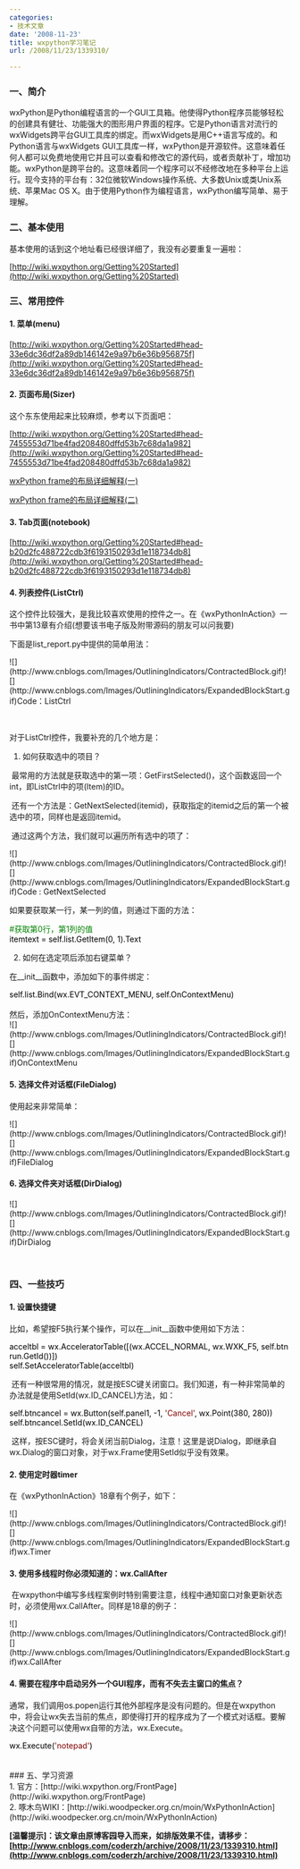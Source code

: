 ```yaml
---
categories:
- 技术文章
date: '2008-11-23'
title: wxpython学习笔记
url: /2008/11/23/1339310/

---
```



### 一、简介 

wxPython是Python编程语言的一个GUI工具箱。他使得Python程序员能够轻松的创建具有健壮、功能强大的图形用户界面的程序。它是Python语言对流行的wxWidgets跨平台GUI工具库的绑定。而wxWidgets是用C++语言写成的。和Python语言与wxWidgets GUI工具库一样，wxPython是开源软件。这意味着任何人都可以免费地使用它并且可以查看和修改它的源代码，或者贡献补丁，增加功能。wxPython是跨平台的。这意味着同一个程序可以不经修改地在多种平台上运行。现今支持的平台有：32位微软Windows操作系统、大多数Unix或类Unix系统、苹果Mac OS X。由于使用Python作为编程语言，wxPython编写简单、易于理解。 

### 二、基本使用

基本使用的话到这个地址看已经很详细了，我没有必要重复一遍啦：
  
[http://wiki.wxpython.org/Getting%20Started](http://wiki.wxpython.org/Getting%20Started)

### 三、常用控件

#### 1. 菜单(menu)

 [http://wiki.wxpython.org/Getting%20Started#head-33e6dc36df2a89db146142e9a97b6e36b956875f](http://wiki.wxpython.org/Getting%20Started#head-33e6dc36df2a89db146142e9a97b6e36b956875f)

#### 2. 页面布局(Sizer)

这个东东使用起来比较麻烦，参考以下页面吧：
  
[http://wiki.wxpython.org/Getting%20Started#head-7455553d71be4fad208480dffd53b7c68da1a982](http://wiki.wxpython.org/Getting%20Started#head-7455553d71be4fad208480dffd53b7c68da1a982) 
  
[wxPython frame的布局详细解释(一)](http://purpen.javaeye.com/blog/92130 "wxPython frame的布局详细解释(一)")&nbsp;
  
[wxPython frame的布局详细解释(二)](http://purpen.javaeye.com/blog/92313 "wxPython frame的布局详细解释(二)")&nbsp;

#### 3. Tab页面(notebook)
  
[http://wiki.wxpython.org/Getting%20Started#head-b20d2fc488722cdb3f6193150293d1e118734db8](http://wiki.wxpython.org/Getting%20Started#head-b20d2fc488722cdb3f6193150293d1e118734db8) 

#### 4. 列表控件(ListCtrl)

这个控件比较强大，是我比较喜欢使用的控件之一。在《wxPythonInAction》一书中第13章有介绍(想要该书电子版及附带源码的朋友可以问我要)

下面是list_report.py中提供的简单用法：

<div class="cnblogs_code">![](http://www.cnblogs.com/Images/OutliningIndicators/ContractedBlock.gif)![](http://www.cnblogs.com/Images/OutliningIndicators/ExpandedBlockStart.gif)<span id="Code_Closed_Text_114902" class="cnblogs_code_Collapse">Code：ListCtrl</span><span id="Code_Open_Text_114902" style="display: none;">
<br />
<span style="color: #0000ff;">import</span><span style="color: #000000;">&nbsp;wx
<br />
</span><span style="color: #0000ff;">import</span><span style="color: #000000;">&nbsp;sys,&nbsp;glob,&nbsp;random
<br />
</span><span style="color: #0000ff;">import</span><span style="color: #000000;">&nbsp;data
<br />
</span><span style="color: #0000ff;">class</span><span style="color: #000000;">&nbsp;DemoFrame(wx.Frame):
<br />
&nbsp;&nbsp;&nbsp;&nbsp;</span><span style="color: #0000ff;">def</span><span style="color: #000000;">&nbsp;</span><span style="color: #800080;">__init__</span><span style="color: #000000;">(self):
<br />
&nbsp;&nbsp;&nbsp;&nbsp;&nbsp;&nbsp;&nbsp;&nbsp;wx.Frame.</span><span style="color: #800080;">__init__</span><span style="color: #000000;">(self,&nbsp;None,&nbsp;</span><span style="color: #000000;">-</span><span style="color: #000000;">1</span><span style="color: #000000;">,
<br />
&nbsp;&nbsp;&nbsp;&nbsp;&nbsp;&nbsp;&nbsp;&nbsp;&nbsp;&nbsp;&nbsp;&nbsp;&nbsp;&nbsp;&nbsp;&nbsp;&nbsp;&nbsp;&nbsp;&nbsp;&nbsp;&nbsp;&nbsp;&nbsp;&nbsp;&nbsp;</span><span style="color: #800000;">"</span><span style="color: #800000;">wx.ListCtrl&nbsp;in&nbsp;wx.LC_REPORT&nbsp;mode</span><span style="color: #800000;">"</span><span style="color: #000000;">,
<br />
&nbsp;&nbsp;&nbsp;&nbsp;&nbsp;&nbsp;&nbsp;&nbsp;&nbsp;&nbsp;&nbsp;&nbsp;&nbsp;&nbsp;&nbsp;&nbsp;&nbsp;&nbsp;&nbsp;&nbsp;&nbsp;&nbsp;&nbsp;&nbsp;&nbsp;&nbsp;size</span><span style="color: #000000;">=</span><span style="color: #000000;">(</span><span style="color: #000000;">600</span><span style="color: #000000;">,</span><span style="color: #000000;">400</span><span style="color: #000000;">))
<br />
&nbsp;&nbsp;&nbsp;&nbsp;&nbsp;&nbsp;&nbsp;&nbsp;il&nbsp;</span><span style="color: #000000;">=</span><span style="color: #000000;">&nbsp;wx.ImageList(</span><span style="color: #000000;">16</span><span style="color: #000000;">,</span><span style="color: #000000;">16</span><span style="color: #000000;">,&nbsp;True)
<br />
&nbsp;&nbsp;&nbsp;&nbsp;&nbsp;&nbsp;&nbsp;&nbsp;</span><span style="color: #0000ff;">for</span><span style="color: #000000;">&nbsp;name&nbsp;</span><span style="color: #0000ff;">in</span><span style="color: #000000;">&nbsp;glob.glob(</span><span style="color: #800000;">"</span><span style="color: #800000;">smicon??.png</span><span style="color: #800000;">"</span><span style="color: #000000;">):
<br />
&nbsp;&nbsp;&nbsp;&nbsp;&nbsp;&nbsp;&nbsp;&nbsp;&nbsp;&nbsp;&nbsp;&nbsp;bmp&nbsp;</span><span style="color: #000000;">=</span><span style="color: #000000;">&nbsp;wx.Bitmap(name,&nbsp;wx.BITMAP_TYPE_PNG)
<br />
&nbsp;&nbsp;&nbsp;&nbsp;&nbsp;&nbsp;&nbsp;&nbsp;&nbsp;&nbsp;&nbsp;&nbsp;il_max&nbsp;</span><span style="color: #000000;">=</span><span style="color: #000000;">&nbsp;il.Add(bmp)
<br />
&nbsp;&nbsp;&nbsp;&nbsp;&nbsp;&nbsp;&nbsp;&nbsp;self.list&nbsp;</span><span style="color: #000000;">=</span><span style="color: #000000;">&nbsp;wx.ListCtrl(self,&nbsp;</span><span style="color: #000000;">-</span><span style="color: #000000;">1</span><span style="color: #000000;">,&nbsp;style</span><span style="color: #000000;">=</span><span style="color: #000000;">wx.LC_REPORT)
<br />
&nbsp;&nbsp;&nbsp;&nbsp;&nbsp;&nbsp;&nbsp;&nbsp;self.list.AssignImageList(il,&nbsp;wx.IMAGE_LIST_SMALL)
<br />
&nbsp;&nbsp;&nbsp;&nbsp;&nbsp;&nbsp;&nbsp;&nbsp;</span><span style="color: #008000;">#</span><span style="color: #008000;">&nbsp;Add&nbsp;some&nbsp;columns</span><span style="color: #008000;">
<br />
</span><span style="color: #000000;">&nbsp;&nbsp;&nbsp;&nbsp;&nbsp;&nbsp;&nbsp;&nbsp;</span><span style="color: #0000ff;">for</span><span style="color: #000000;">&nbsp;col,&nbsp;text&nbsp;</span><span style="color: #0000ff;">in</span><span style="color: #000000;">&nbsp;enumerate(data.columns):
<br />
&nbsp;&nbsp;&nbsp;&nbsp;&nbsp;&nbsp;&nbsp;&nbsp;&nbsp;&nbsp;&nbsp;&nbsp;self.list.InsertColumn(col,&nbsp;text)
<br />
&nbsp;&nbsp;&nbsp;&nbsp;&nbsp;&nbsp;&nbsp;&nbsp;</span><span style="color: #008000;">#</span><span style="color: #008000;">&nbsp;add&nbsp;the&nbsp;rows</span><span style="color: #008000;">
<br />
</span><span style="color: #000000;">&nbsp;&nbsp;&nbsp;&nbsp;&nbsp;&nbsp;&nbsp;&nbsp;</span><span style="color: #0000ff;">for</span><span style="color: #000000;">&nbsp;item&nbsp;</span><span style="color: #0000ff;">in</span><span style="color: #000000;">&nbsp;data.rows:
<br />
&nbsp;&nbsp;&nbsp;&nbsp;&nbsp;&nbsp;&nbsp;&nbsp;&nbsp;&nbsp;&nbsp;&nbsp;index&nbsp;</span><span style="color: #000000;">=</span><span style="color: #000000;">&nbsp;self.list.InsertStringItem(sys.maxint,&nbsp;item[0])
<br />
&nbsp;&nbsp;&nbsp;&nbsp;&nbsp;&nbsp;&nbsp;&nbsp;&nbsp;&nbsp;&nbsp;&nbsp;</span><span style="color: #0000ff;">for</span><span style="color: #000000;">&nbsp;col,&nbsp;text&nbsp;</span><span style="color: #0000ff;">in</span><span style="color: #000000;">&nbsp;enumerate(item[</span><span style="color: #000000;">1</span><span style="color: #000000;">:]):
<br />
&nbsp;&nbsp;&nbsp;&nbsp;&nbsp;&nbsp;&nbsp;&nbsp;&nbsp;&nbsp;&nbsp;&nbsp;&nbsp;&nbsp;&nbsp;&nbsp;self.list.SetStringItem(index,&nbsp;col</span><span style="color: #000000;">+</span><span style="color: #000000;">1</span><span style="color: #000000;">,&nbsp;text)
<br />
&nbsp;&nbsp;&nbsp;&nbsp;&nbsp;&nbsp;&nbsp;&nbsp;&nbsp;&nbsp;&nbsp;&nbsp;</span><span style="color: #008000;">#</span><span style="color: #008000;">&nbsp;give&nbsp;each&nbsp;item&nbsp;a&nbsp;random&nbsp;image</span><span style="color: #008000;">
<br />
</span><span style="color: #000000;">&nbsp;&nbsp;&nbsp;&nbsp;&nbsp;&nbsp;&nbsp;&nbsp;&nbsp;&nbsp;&nbsp;&nbsp;img&nbsp;</span><span style="color: #000000;">=</span><span style="color: #000000;">&nbsp;random.randint(0,&nbsp;il_max)
<br />
&nbsp;&nbsp;&nbsp;&nbsp;&nbsp;&nbsp;&nbsp;&nbsp;&nbsp;&nbsp;&nbsp;&nbsp;self.list.SetItemImage(index,&nbsp;img,&nbsp;img)
<br />
&nbsp;&nbsp;&nbsp;&nbsp;&nbsp;&nbsp;&nbsp;&nbsp;&nbsp;&nbsp;&nbsp;&nbsp;&nbsp;&nbsp;&nbsp;&nbsp;
<br />
&nbsp;&nbsp;&nbsp;&nbsp;&nbsp;&nbsp;&nbsp;&nbsp;</span><span style="color: #008000;">#</span><span style="color: #008000;">&nbsp;set&nbsp;the&nbsp;width&nbsp;of&nbsp;the&nbsp;columns&nbsp;in&nbsp;various&nbsp;ways</span><span style="color: #008000;">
<br />
</span><span style="color: #000000;">&nbsp;&nbsp;&nbsp;&nbsp;&nbsp;&nbsp;&nbsp;&nbsp;self.list.SetColumnWidth(0,&nbsp;</span><span style="color: #000000;">120</span><span style="color: #000000;">)
<br />
&nbsp;&nbsp;&nbsp;&nbsp;&nbsp;&nbsp;&nbsp;&nbsp;self.list.SetColumnWidth(</span><span style="color: #000000;">1</span><span style="color: #000000;">,&nbsp;wx.LIST_AUTOSIZE)
<br />
&nbsp;&nbsp;&nbsp;&nbsp;&nbsp;&nbsp;&nbsp;&nbsp;self.list.SetColumnWidth(</span><span style="color: #000000;">2</span><span style="color: #000000;">,&nbsp;wx.LIST_AUTOSIZE)
<br />
&nbsp;&nbsp;&nbsp;&nbsp;&nbsp;&nbsp;&nbsp;&nbsp;self.list.SetColumnWidth(</span><span style="color: #000000;">3</span><span style="color: #000000;">,&nbsp;wx.LIST_AUTOSIZE_USEHEADER)
<br />
app&nbsp;</span><span style="color: #000000;">=</span><span style="color: #000000;">&nbsp;wx.PySimpleApp()
<br />
frame&nbsp;</span><span style="color: #000000;">=</span><span style="color: #000000;">&nbsp;DemoFrame()
<br />
frame.Show()
<br />
app.MainLoop()</span></span></div>

&nbsp;

对于ListCtrl控件，我要补充的几个地方是：

1. 如何获取选中的项目？

&nbsp;最常用的方法就是获取选中的第一项：GetFirstSelected()，这个函数返回一个int，即ListCtrl中的项(Item)的ID。

&nbsp;还有一个方法是：GetNextSelected(itemid)，获取指定的itemid之后的第一个被选中的项，同样也是返回itemid。

&nbsp;通过这两个方法，我们就可以遍历所有选中的项了：

<div class="cnblogs_code">![](http://www.cnblogs.com/Images/OutliningIndicators/ContractedBlock.gif)![](http://www.cnblogs.com/Images/OutliningIndicators/ExpandedBlockStart.gif)<span id="Code_Closed_Text_114748" class="cnblogs_code_Collapse">Code : GetNextSelected</span><span id="Code_Open_Text_114748" style="display: none;"><span style="color: #000000;">itemid&nbsp;</span><span style="color: #000000;">=</span><span style="color: #000000;">&nbsp;self.list.GetFirstSelected()
<br />
</span><span style="color: #0000ff;">while</span><span style="color: #000000;">&nbsp;itemid&nbsp;</span><span style="color: #000000;">&lt;&gt;</span><span style="color: #000000;">&nbsp;</span><span style="color: #000000;">-</span><span style="color: #000000;">1</span><span style="color: #000000;">:
<br />
&nbsp;&nbsp;&nbsp;&nbsp;&nbsp;&nbsp;&nbsp;&nbsp;</span><span style="color: #008000;">#</span><span style="color: #008000;">Do&nbsp;something</span><span style="color: #008000;">
<br />
</span><span style="color: #000000;">&nbsp;&nbsp;&nbsp;&nbsp;&nbsp;&nbsp;&nbsp;&nbsp;itemid&nbsp;</span><span style="color: #000000;">=</span><span style="color: #000000;">&nbsp;self.list.GetNextSelected(itemid)</span></span></div>

如果要获取某一行，某一列的值，则通过下面的方法：

<div class="cnblogs_code"><span style="color: #008000;">#</span><span style="color: #008000;">获取第0行，第1列的值</span><span style="color: #008000;">
<br />
</span><span style="color: #000000;">itemtext&nbsp;</span><span style="color: #000000;">=</span><span style="color: #000000;">&nbsp;self.list.GetItem(0,&nbsp;</span><span style="color: #000000;">1</span><span style="color: #000000;">).Text</span></div>

2. 如何在选定项后添加右键菜单？ 

在__init__函数中，添加如下的事件绑定：

<div class="cnblogs_code"><span style="color: #000000;">self.list.Bind(wx.EVT_CONTEXT_MENU,&nbsp;self.OnContextMenu)</span></div>
<br />
然后，添加OnContextMenu方法：
<br />
<div class="cnblogs_code">![](http://www.cnblogs.com/Images/OutliningIndicators/ContractedBlock.gif)![](http://www.cnblogs.com/Images/OutliningIndicators/ExpandedBlockStart.gif)<span id="Code_Closed_Text_150032" class="cnblogs_code_Collapse">OnContextMenu</span><span id="Code_Open_Text_150032" style="display: none;">
<br />
<span style="color: #0000ff;">def</span><span style="color: #000000;">&nbsp;OnContextMenu(self,&nbsp;event):
<br />
&nbsp;&nbsp;&nbsp;&nbsp;&nbsp;&nbsp;&nbsp;&nbsp;</span><span style="color: #0000ff;">if</span><span style="color: #000000;">&nbsp;</span><span style="color: #0000ff;">not</span><span style="color: #000000;">&nbsp;hasattr(self,&nbsp;</span><span style="color: #800000;">"</span><span style="color: #800000;">popupStop</span><span style="color: #800000;">"</span><span style="color: #000000;">):
<br />
&nbsp;&nbsp;&nbsp;&nbsp;&nbsp;&nbsp;&nbsp;&nbsp;&nbsp;&nbsp;&nbsp;&nbsp;self.popupStop&nbsp;</span><span style="color: #000000;">=</span><span style="color: #000000;">&nbsp;wx.NewId()
<br />
&nbsp;&nbsp;&nbsp;&nbsp;&nbsp;&nbsp;&nbsp;&nbsp;&nbsp;&nbsp;&nbsp;&nbsp;self.popupPropery&nbsp;</span><span style="color: #000000;">=</span><span style="color: #000000;">&nbsp;wx.NewId()
<br />
&nbsp;&nbsp;&nbsp;&nbsp;&nbsp;&nbsp;&nbsp;&nbsp;&nbsp;&nbsp;&nbsp;&nbsp;self.Bind(wx.EVT_MENU,&nbsp;self.OnPopupStop,&nbsp;id&nbsp;</span><span style="color: #000000;">=</span><span style="color: #000000;">&nbsp;self.popupStop)
<br />
&nbsp;&nbsp;&nbsp;&nbsp;&nbsp;&nbsp;&nbsp;&nbsp;&nbsp;&nbsp;&nbsp;&nbsp;self.Bind(wx.EVT_MENU,&nbsp;self.OnPopupProperty,&nbsp;id&nbsp;</span><span style="color: #000000;">=</span><span style="color: #000000;">&nbsp;self.popupPropery)
<br />
&nbsp;&nbsp;&nbsp;&nbsp;&nbsp;&nbsp;&nbsp;&nbsp;&nbsp;&nbsp;&nbsp;&nbsp;
<br />
&nbsp;&nbsp;&nbsp;&nbsp;&nbsp;&nbsp;&nbsp;&nbsp;</span><span style="color: #008000;">#</span><span style="color: #008000;">&nbsp;创建菜单</span><span style="color: #008000;">
<br />
</span><span style="color: #000000;">&nbsp;&nbsp;&nbsp;&nbsp;&nbsp;&nbsp;&nbsp;&nbsp;menu&nbsp;</span><span style="color: #000000;">=</span><span style="color: #000000;">&nbsp;wx.Menu()
<br />
&nbsp;&nbsp;&nbsp;&nbsp;&nbsp;&nbsp;&nbsp;&nbsp;itemStop&nbsp;</span><span style="color: #000000;">=</span><span style="color: #000000;">&nbsp;wx.MenuItem(menu,&nbsp;self.popupStop,&nbsp;</span><span style="color: #800000;">"</span><span style="color: #800000;">Stop</span><span style="color: #800000;">"</span><span style="color: #000000;">)
<br />
&nbsp;&nbsp;&nbsp;&nbsp;&nbsp;&nbsp;&nbsp;&nbsp;itemProperty&nbsp;</span><span style="color: #000000;">=</span><span style="color: #000000;">&nbsp;wx.MenuItem(menu,&nbsp;self.popupPropery,&nbsp;</span><span style="color: #800000;">'</span><span style="color: #800000;">Property</span><span style="color: #800000;">'</span><span style="color: #000000;">)
<br />
&nbsp;&nbsp;&nbsp;&nbsp;&nbsp;&nbsp;&nbsp;&nbsp;
<br />
&nbsp;&nbsp;&nbsp;&nbsp;&nbsp;&nbsp;&nbsp;&nbsp;menu.AppendItem(itemStop)
<br />
&nbsp;&nbsp;&nbsp;&nbsp;&nbsp;&nbsp;&nbsp;&nbsp;menu.AppendItem(itemProperty)
<br />
&nbsp;&nbsp;&nbsp;&nbsp;&nbsp;&nbsp;&nbsp;&nbsp;
<br />
&nbsp;&nbsp;&nbsp;&nbsp;&nbsp;&nbsp;&nbsp;&nbsp;itemProperty.Enable(False)</span><span style="color: #008000;">#</span><span style="color: #008000;">默认让属性按钮变成无效状态</span><span style="color: #008000;">
<br />
</span><span style="color: #000000;">&nbsp;&nbsp;&nbsp;&nbsp;&nbsp;&nbsp;&nbsp;&nbsp;
<br />
&nbsp;&nbsp;&nbsp;&nbsp;&nbsp;&nbsp;&nbsp;&nbsp;</span><span style="color: #0000ff;">if</span><span style="color: #000000;">&nbsp;itemid&nbsp;</span><span style="color: #000000;">==</span><span style="color: #000000;">&nbsp;</span><span style="color: #000000;">-</span><span style="color: #000000;">1</span><span style="color: #000000;">:</span><span style="color: #008000;">#</span><span style="color: #008000;">如果没有选中任何项</span><span style="color: #008000;">
<br />
</span><span style="color: #000000;">&nbsp;&nbsp;&nbsp;&nbsp;&nbsp;&nbsp;&nbsp;&nbsp;&nbsp;&nbsp;&nbsp;&nbsp;itemStop.Enable(False)
<br />
&nbsp;&nbsp;&nbsp;&nbsp;&nbsp;&nbsp;&nbsp;&nbsp;</span><span style="color: #0000ff;">else</span><span style="color: #000000;">:
<br />
&nbsp;&nbsp;&nbsp;&nbsp;&nbsp;&nbsp;&nbsp;&nbsp;&nbsp;&nbsp;&nbsp;&nbsp;itemStop.Enable(False)
<br />
&nbsp;&nbsp;&nbsp;&nbsp;&nbsp;&nbsp;&nbsp;&nbsp;&nbsp;&nbsp;&nbsp;&nbsp;itemProperty.Enable(True)
<br />
&nbsp;&nbsp;&nbsp;&nbsp;&nbsp;&nbsp;&nbsp;&nbsp;</span><span style="color: #008000;">#</span><span style="color: #008000;">到这里才弹出菜单</span><span style="color: #008000;">
<br />
</span><span style="color: #000000;">&nbsp;&nbsp;&nbsp;&nbsp;&nbsp;&nbsp;&nbsp;&nbsp;self.PopupMenu(menu)
<br />
&nbsp;&nbsp;&nbsp;&nbsp;&nbsp;&nbsp;&nbsp;&nbsp;</span><span style="color: #008000;">#</span><span style="color: #008000;">最后注意销毁前面创建的菜单</span><span style="color: #008000;">
<br />
</span><span style="color: #000000;">&nbsp;&nbsp;&nbsp;&nbsp;&nbsp;&nbsp;&nbsp;&nbsp;menu.Destroy()</span></span></div>

#### 5. 选择文件对话框(FileDialog)

使用起来非常简单：

<div class="cnblogs_code">![](http://www.cnblogs.com/Images/OutliningIndicators/ContractedBlock.gif)![](http://www.cnblogs.com/Images/OutliningIndicators/ExpandedBlockStart.gif)<span id="Code_Closed_Text_150941" class="cnblogs_code_Collapse">FileDialog</span><span id="Code_Open_Text_150941" style="display: none;">
<br />
<span style="color: #000000;">dlg&nbsp;</span><span style="color: #000000;">=</span><span style="color: #000000;">&nbsp;wx.FileDialog(self,&nbsp;
<br />
&nbsp;&nbsp;&nbsp;&nbsp;&nbsp;&nbsp;&nbsp;&nbsp;&nbsp;&nbsp;&nbsp;&nbsp;&nbsp;&nbsp;&nbsp;&nbsp;&nbsp;&nbsp;&nbsp;&nbsp;&nbsp;&nbsp;&nbsp;&nbsp;&nbsp;&nbsp;&nbsp;&nbsp;message</span><span style="color: #000000;">=</span><span style="color: #800000;">"</span><span style="color: #800000;">Yes,&nbsp;select&nbsp;a&nbsp;place&nbsp;![](http://www.cnblogs.com/Images/dot.gif)</span><span style="color: #800000;">"</span><span style="color: #000000;">,
<br />
&nbsp;&nbsp;&nbsp;&nbsp;&nbsp;&nbsp;&nbsp;&nbsp;&nbsp;&nbsp;&nbsp;&nbsp;&nbsp;&nbsp;&nbsp;&nbsp;&nbsp;&nbsp;&nbsp;&nbsp;&nbsp;&nbsp;&nbsp;&nbsp;&nbsp;&nbsp;&nbsp;&nbsp;wildcard</span><span style="color: #000000;">=</span><span style="color: #800000;">"</span><span style="color: #800000;">PNG(*.png)|*.png</span><span style="color: #800000;">"</span><span style="color: #000000;">&nbsp;,
<br />
&nbsp;&nbsp;&nbsp;&nbsp;&nbsp;&nbsp;&nbsp;&nbsp;&nbsp;&nbsp;&nbsp;&nbsp;&nbsp;&nbsp;&nbsp;&nbsp;&nbsp;&nbsp;&nbsp;&nbsp;&nbsp;&nbsp;&nbsp;&nbsp;&nbsp;&nbsp;&nbsp;&nbsp;style</span><span style="color: #000000;">=</span><span style="color: #000000;">wx.SAVE
<br />
&nbsp;&nbsp;&nbsp;&nbsp;&nbsp;&nbsp;&nbsp;&nbsp;&nbsp;&nbsp;&nbsp;&nbsp;&nbsp;&nbsp;&nbsp;&nbsp;&nbsp;&nbsp;&nbsp;&nbsp;&nbsp;&nbsp;&nbsp;&nbsp;&nbsp;&nbsp;&nbsp;&nbsp;)
<br />
&nbsp;&nbsp;&nbsp;&nbsp;&nbsp;&nbsp;&nbsp;&nbsp;savefile&nbsp;</span><span style="color: #000000;">=</span><span style="color: #000000;">&nbsp;</span><span style="color: #800000;">''</span><span style="color: #000000;">
<br />
&nbsp;&nbsp;&nbsp;&nbsp;&nbsp;&nbsp;&nbsp;&nbsp;</span><span style="color: #0000ff;">if</span><span style="color: #000000;">&nbsp;dlg.ShowModal()&nbsp;</span><span style="color: #000000;">==</span><span style="color: #000000;">&nbsp;wx.ID_OK:
<br />
&nbsp;&nbsp;&nbsp;&nbsp;&nbsp;&nbsp;&nbsp;&nbsp;&nbsp;&nbsp;&nbsp;&nbsp;savefile&nbsp;</span><span style="color: #000000;">=</span><span style="color: #000000;">&nbsp;dlg.GetPath()
<br />
&nbsp;&nbsp;&nbsp;&nbsp;&nbsp;&nbsp;&nbsp;&nbsp;&nbsp;&nbsp;&nbsp;&nbsp;</span><span style="color: #0000ff;">try</span><span style="color: #000000;">:
<br />
&nbsp;&nbsp;&nbsp;&nbsp;&nbsp;&nbsp;&nbsp;&nbsp;&nbsp;&nbsp;&nbsp;&nbsp;&nbsp;&nbsp;&nbsp;&nbsp;os.remove(self.filename)
<br />
&nbsp;&nbsp;&nbsp;&nbsp;&nbsp;&nbsp;&nbsp;&nbsp;&nbsp;&nbsp;&nbsp;&nbsp;</span><span style="color: #0000ff;">except</span><span style="color: #000000;">:
<br />
&nbsp;&nbsp;&nbsp;&nbsp;&nbsp;&nbsp;&nbsp;&nbsp;&nbsp;&nbsp;&nbsp;&nbsp;&nbsp;&nbsp;&nbsp;&nbsp;</span><span style="color: #0000ff;">pass</span><span style="color: #000000;">
<br />
&nbsp;&nbsp;&nbsp;&nbsp;&nbsp;&nbsp;&nbsp;&nbsp;&nbsp;&nbsp;&nbsp;&nbsp;self.img.SaveFile(savefile,&nbsp;wx.BITMAP_TYPE_PNG)
<br />
&nbsp;&nbsp;&nbsp;&nbsp;&nbsp;&nbsp;&nbsp;&nbsp;&nbsp;&nbsp;&nbsp;&nbsp;self.filename&nbsp;</span><span style="color: #000000;">=</span><span style="color: #000000;">&nbsp;savefile
<br />
&nbsp;&nbsp;&nbsp;&nbsp;&nbsp;&nbsp;&nbsp;&nbsp;dlg.Destroy()</span></span></div>

#### 6. 选择文件夹对话框(DirDialog)

<div class="cnblogs_code">![](http://www.cnblogs.com/Images/OutliningIndicators/ContractedBlock.gif)![](http://www.cnblogs.com/Images/OutliningIndicators/ExpandedBlockStart.gif)<span id="Code_Closed_Text_151239" class="cnblogs_code_Collapse">DirDialog</span><span id="Code_Open_Text_151239" style="display: none;">
<br />
<span style="color: #000000;">dialog&nbsp;</span><span style="color: #000000;">=</span><span style="color: #000000;">&nbsp;wx.DirDialog(None,&nbsp;</span><span style="color: #800000;">'</span><span style="color: #800000;">Choose&nbsp;a&nbsp;directory:&nbsp;</span><span style="color: #800000;">'</span><span style="color: #000000;">,
<br />
&nbsp;&nbsp;&nbsp;&nbsp;&nbsp;&nbsp;&nbsp;&nbsp;&nbsp;&nbsp;&nbsp;&nbsp;&nbsp;&nbsp;&nbsp;&nbsp;&nbsp;&nbsp;&nbsp;&nbsp;&nbsp;&nbsp;&nbsp;&nbsp;&nbsp;&nbsp;&nbsp;&nbsp;&nbsp;&nbsp;style&nbsp;</span><span style="color: #000000;">=</span><span style="color: #000000;">&nbsp;wx.DD_DEFAULT_STYLE&nbsp;</span><span style="color: #000000;">|</span><span style="color: #000000;">&nbsp;wx.DD_NEW_DIR_BUTTON)
<br />
</span><span style="color: #0000ff;">if</span><span style="color: #000000;">&nbsp;dialog.ShowModal()&nbsp;</span><span style="color: #000000;">==</span><span style="color: #000000;">&nbsp;wx.ID_OK:
<br />
&nbsp;&nbsp;&nbsp;&nbsp;&nbsp;&nbsp;&nbsp;&nbsp;</span><span style="color: #0000ff;">for</span><span style="color: #000000;">&nbsp;itemid&nbsp;</span><span style="color: #0000ff;">in</span><span style="color: #000000;">&nbsp;range(self.list.GetItemCount()):
<br />
&nbsp;&nbsp;&nbsp;&nbsp;&nbsp;&nbsp;&nbsp;&nbsp;&nbsp;&nbsp;&nbsp;&nbsp;&nbsp;&nbsp;&nbsp;&nbsp;self.savechart(itemid,&nbsp;graphpath)
<br />
dialog.Destroy()</span></span></div>

&nbsp;

### 四、一些技巧 

#### 1. 设置快捷键

比如，希望按F5执行某个操作，可以在__init__函数中使用如下方法：

<div class="cnblogs_code"><span style="color: #000000;">acceltbl&nbsp;</span><span style="color: #000000;">=</span><span style="color: #000000;">&nbsp;wx.AcceleratorTable([(wx.ACCEL_NORMAL,&nbsp;wx.WXK_F5,&nbsp;self.btnrun.GetId())])
<br />
self.SetAcceleratorTable(acceltbl)</span></div>

&nbsp;还有一种很常用的情况，就是按ESC键关闭窗口。我们知道，有一种非常简单的办法就是使用SetId(wx.ID_CANCEL)方法，如：

<div class="cnblogs_code"><span style="color: #000000;">self.btncancel&nbsp;</span><span style="color: #000000;">=</span><span style="color: #000000;">&nbsp;wx.Button(self.panel1,&nbsp;</span><span style="color: #000000;">-</span><span style="color: #000000;">1</span><span style="color: #000000;">,&nbsp;</span><span style="color: #800000;">'</span><span style="color: #800000;">Cancel</span><span style="color: #800000;">'</span><span style="color: #000000;">,&nbsp;wx.Point(</span><span style="color: #000000;">380</span><span style="color: #000000;">,&nbsp;</span><span style="color: #000000;">280</span><span style="color: #000000;">))
<br />
self.btncancel.SetId(wx.ID_CANCEL)</span></div>

&nbsp;这样，按ESC键时，将会关闭当前Dialog，注意！这里是说Dialog，即继承自wx.Dialog的窗口对象，对于wx.Frame使用SetId似乎没有效果。

#### 2. 使用定时器timer

 在《wxPythonInAction》18章有个例子，如下：

<div class="cnblogs_code">![](http://www.cnblogs.com/Images/OutliningIndicators/ContractedBlock.gif)![](http://www.cnblogs.com/Images/OutliningIndicators/ExpandedBlockStart.gif)<span id="Code_Closed_Text_151603" class="cnblogs_code_Collapse">wx.Timer</span><span id="Code_Open_Text_151603" style="display: none;">
<br />
<span style="color: #0000ff;">import</span><span style="color: #000000;">&nbsp;wx
<br />
</span><span style="color: #0000ff;">import</span><span style="color: #000000;">&nbsp;time
<br />
</span><span style="color: #0000ff;">class</span><span style="color: #000000;">&nbsp;ClockWindow(wx.Window):
<br />
&nbsp;&nbsp;&nbsp;&nbsp;</span><span style="color: #0000ff;">def</span><span style="color: #000000;">&nbsp;</span><span style="color: #800080;">__init__</span><span style="color: #000000;">(self,&nbsp;parent):
<br />
&nbsp;&nbsp;&nbsp;&nbsp;&nbsp;&nbsp;&nbsp;&nbsp;wx.Window.</span><span style="color: #800080;">__init__</span><span style="color: #000000;">(self,&nbsp;parent)
<br />
&nbsp;&nbsp;&nbsp;&nbsp;&nbsp;&nbsp;&nbsp;&nbsp;self.Bind(wx.EVT_PAINT,&nbsp;self.OnPaint)
<br />
&nbsp;&nbsp;&nbsp;&nbsp;&nbsp;&nbsp;&nbsp;&nbsp;self.timer&nbsp;</span><span style="color: #000000;">=</span><span style="color: #000000;">&nbsp;wx.Timer(self)
<br />
&nbsp;&nbsp;&nbsp;&nbsp;&nbsp;&nbsp;&nbsp;&nbsp;self.Bind(wx.EVT_TIMER,&nbsp;self.OnTimer,&nbsp;self.timer)
<br />
&nbsp;&nbsp;&nbsp;&nbsp;&nbsp;&nbsp;&nbsp;&nbsp;self.timer.Start(</span><span style="color: #000000;">1000</span><span style="color: #000000;">)
<br />
&nbsp;&nbsp;&nbsp;&nbsp;</span><span style="color: #0000ff;">def</span><span style="color: #000000;">&nbsp;Draw(self,&nbsp;dc):
<br />
&nbsp;&nbsp;&nbsp;&nbsp;&nbsp;&nbsp;&nbsp;&nbsp;t&nbsp;</span><span style="color: #000000;">=</span><span style="color: #000000;">&nbsp;time.localtime(time.time())
<br />
&nbsp;&nbsp;&nbsp;&nbsp;&nbsp;&nbsp;&nbsp;&nbsp;st&nbsp;</span><span style="color: #000000;">=</span><span style="color: #000000;">&nbsp;time.strftime(</span><span style="color: #800000;">"</span><span style="color: #800000;">%I:%M:%S</span><span style="color: #800000;">"</span><span style="color: #000000;">,&nbsp;t)
<br />
&nbsp;&nbsp;&nbsp;&nbsp;&nbsp;&nbsp;&nbsp;&nbsp;w,&nbsp;h&nbsp;</span><span style="color: #000000;">=</span><span style="color: #000000;">&nbsp;self.GetClientSize()
<br />
&nbsp;&nbsp;&nbsp;&nbsp;&nbsp;&nbsp;&nbsp;&nbsp;dc.SetBackground(wx.Brush(self.GetBackgroundColour()))
<br />
&nbsp;&nbsp;&nbsp;&nbsp;&nbsp;&nbsp;&nbsp;&nbsp;dc.Clear()
<br />
&nbsp;&nbsp;&nbsp;&nbsp;&nbsp;&nbsp;&nbsp;&nbsp;dc.SetFont(wx.Font(</span><span style="color: #000000;">30</span><span style="color: #000000;">,&nbsp;wx.SWISS,&nbsp;wx.NORMAL,&nbsp;wx.NORMAL))
<br />
&nbsp;&nbsp;&nbsp;&nbsp;&nbsp;&nbsp;&nbsp;&nbsp;tw,&nbsp;th&nbsp;</span><span style="color: #000000;">=</span><span style="color: #000000;">&nbsp;dc.GetTextExtent(st)
<br />
&nbsp;&nbsp;&nbsp;&nbsp;&nbsp;&nbsp;&nbsp;&nbsp;dc.DrawText(st,&nbsp;(w</span><span style="color: #000000;">-</span><span style="color: #000000;">tw)</span><span style="color: #000000;">/</span><span style="color: #000000;">2</span><span style="color: #000000;">,&nbsp;(h)</span><span style="color: #000000;">/</span><span style="color: #000000;">2</span><span style="color: #000000;">&nbsp;</span><span style="color: #000000;">-</span><span style="color: #000000;">&nbsp;th</span><span style="color: #000000;">/</span><span style="color: #000000;">2</span><span style="color: #000000;">)
<br />
&nbsp;&nbsp;&nbsp;&nbsp;&nbsp;&nbsp;&nbsp;&nbsp;
<br />
&nbsp;&nbsp;&nbsp;&nbsp;</span><span style="color: #0000ff;">def</span><span style="color: #000000;">&nbsp;OnTimer(self,&nbsp;evt):
<br />
&nbsp;&nbsp;&nbsp;&nbsp;&nbsp;&nbsp;&nbsp;&nbsp;dc&nbsp;</span><span style="color: #000000;">=</span><span style="color: #000000;">&nbsp;wx.BufferedDC(wx.ClientDC(self))
<br />
&nbsp;&nbsp;&nbsp;&nbsp;&nbsp;&nbsp;&nbsp;&nbsp;self.Draw(dc)
<br />
&nbsp;&nbsp;&nbsp;&nbsp;</span><span style="color: #0000ff;">def</span><span style="color: #000000;">&nbsp;OnPaint(self,&nbsp;evt):
<br />
&nbsp;&nbsp;&nbsp;&nbsp;&nbsp;&nbsp;&nbsp;&nbsp;dc&nbsp;</span><span style="color: #000000;">=</span><span style="color: #000000;">&nbsp;wx.BufferedPaintDC(self)
<br />
&nbsp;&nbsp;&nbsp;&nbsp;&nbsp;&nbsp;&nbsp;&nbsp;self.Draw(dc)
<br />
</span><span style="color: #0000ff;">class</span><span style="color: #000000;">&nbsp;MyFrame(wx.Frame):
<br />
&nbsp;&nbsp;&nbsp;&nbsp;</span><span style="color: #0000ff;">def</span><span style="color: #000000;">&nbsp;</span><span style="color: #800080;">__init__</span><span style="color: #000000;">(self):
<br />
&nbsp;&nbsp;&nbsp;&nbsp;&nbsp;&nbsp;&nbsp;&nbsp;wx.Frame.</span><span style="color: #800080;">__init__</span><span style="color: #000000;">(self,&nbsp;None,&nbsp;title</span><span style="color: #000000;">=</span><span style="color: #800000;">"</span><span style="color: #800000;">wx.Timer</span><span style="color: #800000;">"</span><span style="color: #000000;">)
<br />
&nbsp;&nbsp;&nbsp;&nbsp;&nbsp;&nbsp;&nbsp;&nbsp;ClockWindow(self)
<br />
&nbsp;&nbsp;&nbsp;&nbsp;&nbsp;&nbsp;&nbsp;&nbsp;
<br />
app&nbsp;</span><span style="color: #000000;">=</span><span style="color: #000000;">&nbsp;wx.PySimpleApp()
<br />
frm&nbsp;</span><span style="color: #000000;">=</span><span style="color: #000000;">&nbsp;MyFrame()
<br />
frm.Show()
<br />
app.MainLoop()</span></span></div>

#### 3. 使用多线程时你必须知道的：wx.CallAfter

&nbsp;在wxpython中编写多线程案例时特别需要注意，线程中通知窗口对象更新状态时，必须使用wx.CallAfter。同样是18章的例子：

<div class="cnblogs_code">![](http://www.cnblogs.com/Images/OutliningIndicators/ContractedBlock.gif)![](http://www.cnblogs.com/Images/OutliningIndicators/ExpandedBlockStart.gif)<span id="Code_Closed_Text_151943" class="cnblogs_code_Collapse">wx.CallAfter</span><span id="Code_Open_Text_151943" style="display: none;">
<br />
<span style="color: #0000ff;">import</span><span style="color: #000000;">&nbsp;wx
<br />
</span><span style="color: #0000ff;">import</span><span style="color: #000000;">&nbsp;threading
<br />
</span><span style="color: #0000ff;">import</span><span style="color: #000000;">&nbsp;random
<br />
</span><span style="color: #0000ff;">class</span><span style="color: #000000;">&nbsp;WorkerThread(threading.Thread):
<br />
&nbsp;&nbsp;&nbsp;&nbsp;</span><span style="color: #800000;">"""</span><span style="color: #800000;">
<br />
&nbsp;&nbsp;&nbsp;&nbsp;This&nbsp;just&nbsp;simulates&nbsp;some&nbsp;long-running&nbsp;task&nbsp;that&nbsp;periodically&nbsp;sends
<br />
&nbsp;&nbsp;&nbsp;&nbsp;a&nbsp;message&nbsp;to&nbsp;the&nbsp;GUI&nbsp;thread.
<br />
&nbsp;&nbsp;&nbsp;&nbsp;</span><span style="color: #800000;">"""</span><span style="color: #000000;">
<br />
&nbsp;&nbsp;&nbsp;&nbsp;</span><span style="color: #0000ff;">def</span><span style="color: #000000;">&nbsp;</span><span style="color: #800080;">__init__</span><span style="color: #000000;">(self,&nbsp;threadNum,&nbsp;window):
<br />
&nbsp;&nbsp;&nbsp;&nbsp;&nbsp;&nbsp;&nbsp;&nbsp;threading.Thread.</span><span style="color: #800080;">__init__</span><span style="color: #000000;">(self)
<br />
&nbsp;&nbsp;&nbsp;&nbsp;&nbsp;&nbsp;&nbsp;&nbsp;self.threadNum&nbsp;</span><span style="color: #000000;">=</span><span style="color: #000000;">&nbsp;threadNum
<br />
&nbsp;&nbsp;&nbsp;&nbsp;&nbsp;&nbsp;&nbsp;&nbsp;self.window&nbsp;</span><span style="color: #000000;">=</span><span style="color: #000000;">&nbsp;window
<br />
&nbsp;&nbsp;&nbsp;&nbsp;&nbsp;&nbsp;&nbsp;&nbsp;self.timeToQuit&nbsp;</span><span style="color: #000000;">=</span><span style="color: #000000;">&nbsp;threading.Event()
<br />
&nbsp;&nbsp;&nbsp;&nbsp;&nbsp;&nbsp;&nbsp;&nbsp;self.timeToQuit.clear()
<br />
&nbsp;&nbsp;&nbsp;&nbsp;&nbsp;&nbsp;&nbsp;&nbsp;self.messageCount&nbsp;</span><span style="color: #000000;">=</span><span style="color: #000000;">&nbsp;random.randint(</span><span style="color: #000000;">10</span><span style="color: #000000;">,</span><span style="color: #000000;">20</span><span style="color: #000000;">)
<br />
&nbsp;&nbsp;&nbsp;&nbsp;&nbsp;&nbsp;&nbsp;&nbsp;self.messageDelay&nbsp;</span><span style="color: #000000;">=</span><span style="color: #000000;">&nbsp;</span><span style="color: #000000;">0.1</span><span style="color: #000000;">&nbsp;</span><span style="color: #000000;">+</span><span style="color: #000000;">&nbsp;</span><span style="color: #000000;">2.0</span><span style="color: #000000;">&nbsp;</span><span style="color: #000000;">*</span><span style="color: #000000;">&nbsp;random.random()
<br />
&nbsp;&nbsp;&nbsp;&nbsp;</span><span style="color: #0000ff;">def</span><span style="color: #000000;">&nbsp;stop(self):
<br />
&nbsp;&nbsp;&nbsp;&nbsp;&nbsp;&nbsp;&nbsp;&nbsp;self.timeToQuit.set()
<br />
&nbsp;&nbsp;&nbsp;&nbsp;</span><span style="color: #0000ff;">def</span><span style="color: #000000;">&nbsp;run(self):
<br />
&nbsp;&nbsp;&nbsp;&nbsp;&nbsp;&nbsp;&nbsp;&nbsp;msg&nbsp;</span><span style="color: #000000;">=</span><span style="color: #000000;">&nbsp;</span><span style="color: #800000;">"</span><span style="color: #800000;">Thread&nbsp;%d&nbsp;iterating&nbsp;%d&nbsp;times&nbsp;with&nbsp;a&nbsp;delay&nbsp;of&nbsp;%1.4f\n</span><span style="color: #800000;">"</span><span style="color: #000000;">&nbsp;\
<br />
&nbsp;&nbsp;&nbsp;&nbsp;&nbsp;&nbsp;&nbsp;&nbsp;&nbsp;&nbsp;&nbsp;&nbsp;&nbsp;&nbsp;</span><span style="color: #000000;">%</span><span style="color: #000000;">&nbsp;(self.threadNum,&nbsp;self.messageCount,&nbsp;self.messageDelay)
<br />
&nbsp;&nbsp;&nbsp;&nbsp;&nbsp;&nbsp;&nbsp;&nbsp;wx.CallAfter(self.window.LogMessage,&nbsp;msg)
<br />
&nbsp;&nbsp;&nbsp;&nbsp;&nbsp;&nbsp;&nbsp;&nbsp;</span><span style="color: #0000ff;">for</span><span style="color: #000000;">&nbsp;i&nbsp;</span><span style="color: #0000ff;">in</span><span style="color: #000000;">&nbsp;range(</span><span style="color: #000000;">1</span><span style="color: #000000;">,&nbsp;self.messageCount</span><span style="color: #000000;">+</span><span style="color: #000000;">1</span><span style="color: #000000;">):
<br />
&nbsp;&nbsp;&nbsp;&nbsp;&nbsp;&nbsp;&nbsp;&nbsp;&nbsp;&nbsp;&nbsp;&nbsp;self.timeToQuit.wait(self.messageDelay)
<br />
&nbsp;&nbsp;&nbsp;&nbsp;&nbsp;&nbsp;&nbsp;&nbsp;&nbsp;&nbsp;&nbsp;&nbsp;</span><span style="color: #0000ff;">if</span><span style="color: #000000;">&nbsp;self.timeToQuit.isSet():
<br />
&nbsp;&nbsp;&nbsp;&nbsp;&nbsp;&nbsp;&nbsp;&nbsp;&nbsp;&nbsp;&nbsp;&nbsp;&nbsp;&nbsp;&nbsp;&nbsp;</span><span style="color: #0000ff;">break</span><span style="color: #000000;">
<br />
&nbsp;&nbsp;&nbsp;&nbsp;&nbsp;&nbsp;&nbsp;&nbsp;&nbsp;&nbsp;&nbsp;&nbsp;msg&nbsp;</span><span style="color: #000000;">=</span><span style="color: #000000;">&nbsp;</span><span style="color: #800000;">"</span><span style="color: #800000;">Message&nbsp;%d&nbsp;from&nbsp;thread&nbsp;%d\n</span><span style="color: #800000;">"</span><span style="color: #000000;">&nbsp;</span><span style="color: #000000;">%</span><span style="color: #000000;">&nbsp;(i,&nbsp;self.threadNum)
<br />
&nbsp;&nbsp;&nbsp;&nbsp;&nbsp;&nbsp;&nbsp;&nbsp;&nbsp;&nbsp;&nbsp;&nbsp;wx.CallAfter(self.window.LogMessage,&nbsp;msg)
<br />
&nbsp;&nbsp;&nbsp;&nbsp;&nbsp;&nbsp;&nbsp;&nbsp;</span><span style="color: #0000ff;">else</span><span style="color: #000000;">:
<br />
&nbsp;&nbsp;&nbsp;&nbsp;&nbsp;&nbsp;&nbsp;&nbsp;&nbsp;&nbsp;&nbsp;&nbsp;wx.CallAfter(self.window.ThreadFinished,&nbsp;self)
<br />
&nbsp;&nbsp;&nbsp;&nbsp;&nbsp;&nbsp;&nbsp;&nbsp;&nbsp;&nbsp;&nbsp;&nbsp;
<br />
&nbsp;&nbsp;&nbsp;&nbsp;&nbsp;&nbsp;&nbsp;&nbsp;&nbsp;&nbsp;&nbsp;&nbsp;
<br />
</span><span style="color: #0000ff;">class</span><span style="color: #000000;">&nbsp;MyFrame(wx.Frame):
<br />
&nbsp;&nbsp;&nbsp;&nbsp;</span><span style="color: #0000ff;">def</span><span style="color: #000000;">&nbsp;</span><span style="color: #800080;">__init__</span><span style="color: #000000;">(self):
<br />
&nbsp;&nbsp;&nbsp;&nbsp;&nbsp;&nbsp;&nbsp;&nbsp;wx.Frame.</span><span style="color: #800080;">__init__</span><span style="color: #000000;">(self,&nbsp;None,&nbsp;title</span><span style="color: #000000;">=</span><span style="color: #800000;">"</span><span style="color: #800000;">Multi-threaded&nbsp;GUI</span><span style="color: #800000;">"</span><span style="color: #000000;">)
<br />
&nbsp;&nbsp;&nbsp;&nbsp;&nbsp;&nbsp;&nbsp;&nbsp;self.threads&nbsp;</span><span style="color: #000000;">=</span><span style="color: #000000;">&nbsp;[]
<br />
&nbsp;&nbsp;&nbsp;&nbsp;&nbsp;&nbsp;&nbsp;&nbsp;self.count&nbsp;</span><span style="color: #000000;">=</span><span style="color: #000000;">&nbsp;0
<br />
&nbsp;&nbsp;&nbsp;&nbsp;&nbsp;&nbsp;&nbsp;&nbsp;
<br />
&nbsp;&nbsp;&nbsp;&nbsp;&nbsp;&nbsp;&nbsp;&nbsp;panel&nbsp;</span><span style="color: #000000;">=</span><span style="color: #000000;">&nbsp;wx.Panel(self)
<br />
&nbsp;&nbsp;&nbsp;&nbsp;&nbsp;&nbsp;&nbsp;&nbsp;startBtn&nbsp;</span><span style="color: #000000;">=</span><span style="color: #000000;">&nbsp;wx.Button(panel,&nbsp;</span><span style="color: #000000;">-</span><span style="color: #000000;">1</span><span style="color: #000000;">,&nbsp;</span><span style="color: #800000;">"</span><span style="color: #800000;">Start&nbsp;a&nbsp;thread</span><span style="color: #800000;">"</span><span style="color: #000000;">)
<br />
&nbsp;&nbsp;&nbsp;&nbsp;&nbsp;&nbsp;&nbsp;&nbsp;stopBtn&nbsp;&nbsp;</span><span style="color: #000000;">=</span><span style="color: #000000;">&nbsp;wx.Button(panel,&nbsp;</span><span style="color: #000000;">-</span><span style="color: #000000;">1</span><span style="color: #000000;">,&nbsp;</span><span style="color: #800000;">"</span><span style="color: #800000;">Stop&nbsp;all&nbsp;threads</span><span style="color: #800000;">"</span><span style="color: #000000;">)
<br />
&nbsp;&nbsp;&nbsp;&nbsp;&nbsp;&nbsp;&nbsp;&nbsp;self.tc&nbsp;</span><span style="color: #000000;">=</span><span style="color: #000000;">&nbsp;wx.StaticText(panel,&nbsp;</span><span style="color: #000000;">-</span><span style="color: #000000;">1</span><span style="color: #000000;">,&nbsp;</span><span style="color: #800000;">"</span><span style="color: #800000;">Worker&nbsp;Threads:&nbsp;00</span><span style="color: #800000;">"</span><span style="color: #000000;">)
<br />
&nbsp;&nbsp;&nbsp;&nbsp;&nbsp;&nbsp;&nbsp;&nbsp;self.log&nbsp;</span><span style="color: #000000;">=</span><span style="color: #000000;">&nbsp;wx.TextCtrl(panel,&nbsp;</span><span style="color: #000000;">-</span><span style="color: #000000;">1</span><span style="color: #000000;">,&nbsp;</span><span style="color: #800000;">""</span><span style="color: #000000;">,
<br />
&nbsp;&nbsp;&nbsp;&nbsp;&nbsp;&nbsp;&nbsp;&nbsp;&nbsp;&nbsp;&nbsp;&nbsp;&nbsp;&nbsp;&nbsp;&nbsp;&nbsp;&nbsp;&nbsp;&nbsp;&nbsp;&nbsp;&nbsp;&nbsp;&nbsp;&nbsp;&nbsp;&nbsp;&nbsp;&nbsp;&nbsp;style</span><span style="color: #000000;">=</span><span style="color: #000000;">wx.TE_RICH</span><span style="color: #000000;">|</span><span style="color: #000000;">wx.TE_MULTILINE)
<br />
&nbsp;&nbsp;&nbsp;&nbsp;&nbsp;&nbsp;&nbsp;&nbsp;inner&nbsp;</span><span style="color: #000000;">=</span><span style="color: #000000;">&nbsp;wx.BoxSizer(wx.HORIZONTAL)
<br />
&nbsp;&nbsp;&nbsp;&nbsp;&nbsp;&nbsp;&nbsp;&nbsp;inner.Add(startBtn,&nbsp;0,&nbsp;wx.RIGHT,&nbsp;</span><span style="color: #000000;">15</span><span style="color: #000000;">)
<br />
&nbsp;&nbsp;&nbsp;&nbsp;&nbsp;&nbsp;&nbsp;&nbsp;inner.Add(stopBtn,&nbsp;0,&nbsp;wx.RIGHT,&nbsp;</span><span style="color: #000000;">15</span><span style="color: #000000;">)
<br />
&nbsp;&nbsp;&nbsp;&nbsp;&nbsp;&nbsp;&nbsp;&nbsp;inner.Add(self.tc,&nbsp;0,&nbsp;wx.ALIGN_CENTER_VERTICAL)
<br />
&nbsp;&nbsp;&nbsp;&nbsp;&nbsp;&nbsp;&nbsp;&nbsp;main&nbsp;</span><span style="color: #000000;">=</span><span style="color: #000000;">&nbsp;wx.BoxSizer(wx.VERTICAL)
<br />
&nbsp;&nbsp;&nbsp;&nbsp;&nbsp;&nbsp;&nbsp;&nbsp;main.Add(inner,&nbsp;0,&nbsp;wx.ALL,&nbsp;</span><span style="color: #000000;">5</span><span style="color: #000000;">)
<br />
&nbsp;&nbsp;&nbsp;&nbsp;&nbsp;&nbsp;&nbsp;&nbsp;main.Add(self.log,&nbsp;</span><span style="color: #000000;">1</span><span style="color: #000000;">,&nbsp;wx.EXPAND</span><span style="color: #000000;">|</span><span style="color: #000000;">wx.ALL,&nbsp;</span><span style="color: #000000;">5</span><span style="color: #000000;">)
<br />
&nbsp;&nbsp;&nbsp;&nbsp;&nbsp;&nbsp;&nbsp;&nbsp;panel.SetSizer(main)
<br />
&nbsp;&nbsp;&nbsp;&nbsp;&nbsp;&nbsp;&nbsp;&nbsp;self.Bind(wx.EVT_BUTTON,&nbsp;self.OnStartButton,&nbsp;startBtn)
<br />
&nbsp;&nbsp;&nbsp;&nbsp;&nbsp;&nbsp;&nbsp;&nbsp;self.Bind(wx.EVT_BUTTON,&nbsp;self.OnStopButton,&nbsp;stopBtn)
<br />
&nbsp;&nbsp;&nbsp;&nbsp;&nbsp;&nbsp;&nbsp;&nbsp;self.Bind(wx.EVT_CLOSE,&nbsp;&nbsp;self.OnCloseWindow)
<br />
&nbsp;&nbsp;&nbsp;&nbsp;&nbsp;&nbsp;&nbsp;&nbsp;self.UpdateCount()
<br />
&nbsp;&nbsp;&nbsp;&nbsp;</span><span style="color: #0000ff;">def</span><span style="color: #000000;">&nbsp;OnStartButton(self,&nbsp;evt):
<br />
&nbsp;&nbsp;&nbsp;&nbsp;&nbsp;&nbsp;&nbsp;&nbsp;self.count&nbsp;</span><span style="color: #000000;">+=</span><span style="color: #000000;">&nbsp;</span><span style="color: #000000;">1</span><span style="color: #000000;">
<br />
&nbsp;&nbsp;&nbsp;&nbsp;&nbsp;&nbsp;&nbsp;&nbsp;thread&nbsp;</span><span style="color: #000000;">=</span><span style="color: #000000;">&nbsp;WorkerThread(self.count,&nbsp;self)
<br />
&nbsp;&nbsp;&nbsp;&nbsp;&nbsp;&nbsp;&nbsp;&nbsp;self.threads.append(thread)
<br />
&nbsp;&nbsp;&nbsp;&nbsp;&nbsp;&nbsp;&nbsp;&nbsp;self.UpdateCount()
<br />
&nbsp;&nbsp;&nbsp;&nbsp;&nbsp;&nbsp;&nbsp;&nbsp;thread.start()
<br />
&nbsp;&nbsp;&nbsp;&nbsp;
<br />
&nbsp;&nbsp;&nbsp;&nbsp;</span><span style="color: #0000ff;">def</span><span style="color: #000000;">&nbsp;OnStopButton(self,&nbsp;evt):
<br />
&nbsp;&nbsp;&nbsp;&nbsp;&nbsp;&nbsp;&nbsp;&nbsp;self.StopThreads()
<br />
&nbsp;&nbsp;&nbsp;&nbsp;&nbsp;&nbsp;&nbsp;&nbsp;self.UpdateCount()
<br />
&nbsp;&nbsp;&nbsp;&nbsp;&nbsp;&nbsp;&nbsp;&nbsp;
<br />
&nbsp;&nbsp;&nbsp;&nbsp;</span><span style="color: #0000ff;">def</span><span style="color: #000000;">&nbsp;OnCloseWindow(self,&nbsp;evt):
<br />
&nbsp;&nbsp;&nbsp;&nbsp;&nbsp;&nbsp;&nbsp;&nbsp;self.StopThreads()
<br />
&nbsp;&nbsp;&nbsp;&nbsp;&nbsp;&nbsp;&nbsp;&nbsp;self.Destroy()
<br />
&nbsp;&nbsp;&nbsp;&nbsp;</span><span style="color: #0000ff;">def</span><span style="color: #000000;">&nbsp;StopThreads(self):
<br />
&nbsp;&nbsp;&nbsp;&nbsp;&nbsp;&nbsp;&nbsp;&nbsp;</span><span style="color: #0000ff;">while</span><span style="color: #000000;">&nbsp;self.threads:
<br />
&nbsp;&nbsp;&nbsp;&nbsp;&nbsp;&nbsp;&nbsp;&nbsp;&nbsp;&nbsp;&nbsp;&nbsp;thread&nbsp;</span><span style="color: #000000;">=</span><span style="color: #000000;">&nbsp;self.threads[0]
<br />
&nbsp;&nbsp;&nbsp;&nbsp;&nbsp;&nbsp;&nbsp;&nbsp;&nbsp;&nbsp;&nbsp;&nbsp;thread.stop()
<br />
&nbsp;&nbsp;&nbsp;&nbsp;&nbsp;&nbsp;&nbsp;&nbsp;&nbsp;&nbsp;&nbsp;&nbsp;self.threads.remove(thread)
<br />
&nbsp;&nbsp;&nbsp;&nbsp;&nbsp;&nbsp;&nbsp;&nbsp;&nbsp;&nbsp;&nbsp;&nbsp;
<br />
&nbsp;&nbsp;&nbsp;&nbsp;</span><span style="color: #0000ff;">def</span><span style="color: #000000;">&nbsp;UpdateCount(self):
<br />
&nbsp;&nbsp;&nbsp;&nbsp;&nbsp;&nbsp;&nbsp;&nbsp;self.tc.SetLabel(</span><span style="color: #800000;">"</span><span style="color: #800000;">Worker&nbsp;Threads:&nbsp;%d</span><span style="color: #800000;">"</span><span style="color: #000000;">&nbsp;</span><span style="color: #000000;">%</span><span style="color: #000000;">&nbsp;len(self.threads))
<br />
&nbsp;&nbsp;&nbsp;&nbsp;&nbsp;&nbsp;&nbsp;&nbsp;
<br />
&nbsp;&nbsp;&nbsp;&nbsp;</span><span style="color: #0000ff;">def</span><span style="color: #000000;">&nbsp;LogMessage(self,&nbsp;msg):
<br />
&nbsp;&nbsp;&nbsp;&nbsp;&nbsp;&nbsp;&nbsp;&nbsp;self.log.AppendText(msg)
<br />
&nbsp;&nbsp;&nbsp;&nbsp;&nbsp;&nbsp;&nbsp;&nbsp;
<br />
&nbsp;&nbsp;&nbsp;&nbsp;</span><span style="color: #0000ff;">def</span><span style="color: #000000;">&nbsp;ThreadFinished(self,&nbsp;thread):
<br />
&nbsp;&nbsp;&nbsp;&nbsp;&nbsp;&nbsp;&nbsp;&nbsp;self.threads.remove(thread)
<br />
&nbsp;&nbsp;&nbsp;&nbsp;&nbsp;&nbsp;&nbsp;&nbsp;self.UpdateCount()
<br />
&nbsp;&nbsp;&nbsp;&nbsp;&nbsp;&nbsp;&nbsp;&nbsp;
<br />
app&nbsp;</span><span style="color: #000000;">=</span><span style="color: #000000;">&nbsp;wx.PySimpleApp()
<br />
frm&nbsp;</span><span style="color: #000000;">=</span><span style="color: #000000;">&nbsp;MyFrame()
<br />
frm.Show()
<br />
app.MainLoop()</span></span></div>

#### 4. 需要在程序中启动另外一个GUI程序，而有不失去主窗口的焦点？

 通常，我们调用os.popen运行其他外部程序是没有问题的。但是在wxpython中，将会让wx失去当前的焦点，即使得打开的程序成为了一个模式对话框。要解决这个问题可以使用wx自带的方法，wx.Execute。

<div class="cnblogs_code"><span style="color: #000000;">wx.Execute(</span><span style="color: #800000;">'</span><span style="color: #800000;">notepad</span><span style="color: #800000;">'</span><span style="color: #000000;">)</span></div>
<br />
&nbsp;
<br />
### 五、学习资源 
<br />
1. 官方：[http://wiki.wxpython.org/FrontPage](http://wiki.wxpython.org/FrontPage)
<br />
2. 啄木鸟WIKI：[http://wiki.woodpecker.org.cn/moin/WxPythonInAction](http://wiki.woodpecker.org.cn/moin/WxPythonInAction)

**[温馨提示]：该文章由原博客园导入而来，如排版效果不佳，请移步：[http://www.cnblogs.com/coderzh/archive/2008/11/23/1339310.html](http://www.cnblogs.com/coderzh/archive/2008/11/23/1339310.html)**
